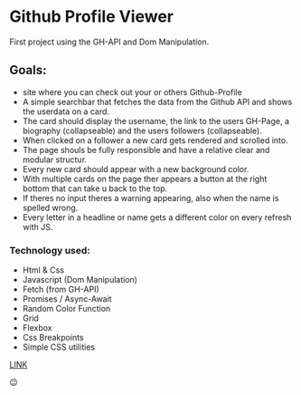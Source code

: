 # Github Profile Viewer

First project using the GH-API and Dom Manipulation.

## Goals:

- site where you can check out your or others Github-Profile
- A simple searchbar that fetches the data from the Github API and shows the userdata on a card.
- The card should display the username, the link to the users GH-Page, a biography (collapseable) and the users followers (collapseable).
- When clicked on a follower a new card gets rendered and scrolled into.
- The page shouls be fully responsible and have a relative clear and modular structur.
- Every new card should appear with a new background color.
- With multiple cards on the page ther appears a button at the right bottom that can take u back to the top.
- If theres no input theres a warning appearing, also when the name is spelled wrong.
- Every letter in a headline or name gets a different color on every refresh with JS.

### Technology used:

- Html & Css
- Javascript (Dom Manipulation)
- Fetch (from GH-API)
- Promises / Async-Await
- Random Color Function
- Grid
- Flexbox
- Css Breakpoints
- Simple CSS utilities

[LINK]()

:wink:
